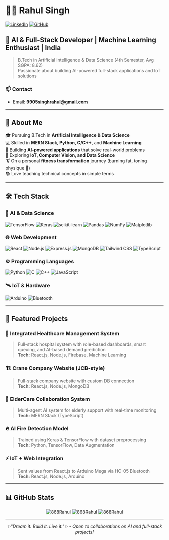 # 👨‍💻 Rahul Singh

[![LinkedIn](https://img.shields.io/badge/LinkedIn-Connect-blue?style=for-the-badge&logo=linkedin)](https://linkedin.com/in/rahul-singh868)
[![GitHub](https://img.shields.io/badge/GitHub-Profile-black?style=for-the-badge&logo=github)](https://github.com/868Rahul)

## 🚀 AI & Full-Stack Developer | Machine Learning Enthusiast | India

> B.Tech in Artificial Intelligence & Data Science (4th Semester, Avg SGPA: 8.62)  
> Passionate about building AI-powered full-stack applications and IoT solutions

### 📫 Contact

- Email: **9905singhrahul@gmail.com**

---

## 💼 About Me

🎓 Pursuing B.Tech in **Artificial Intelligence & Data Science**  
💻 Skilled in **MERN Stack, Python, C/C++**, and **Machine Learning**  
🤖 Building **AI-powered applications** that solve real-world problems  
🌱 Exploring **IoT, Computer Vision, and Data Science**  
🏋️ On a personal **fitness transformation** journey (burning fat, toning physique 💪)  
📚 Love teaching technical concepts in simple terms  

---

## 🛠️ Tech Stack

### 🤖 AI & Data Science
![TensorFlow](https://img.shields.io/badge/TensorFlow-FF6F00?style=for-the-badge&logo=tensorflow&logoColor=white)
![Keras](https://img.shields.io/badge/Keras-D00000?style=for-the-badge&logo=keras&logoColor=white)
![scikit-learn](https://img.shields.io/badge/scikit--learn-F7931E?style=for-the-badge&logo=scikit-learn&logoColor=white)
![Pandas](https://img.shields.io/badge/Pandas-150458?style=for-the-badge&logo=pandas&logoColor=white)
![NumPy](https://img.shields.io/badge/NumPy-013243?style=for-the-badge&logo=numpy&logoColor=white)
![Matplotlib](https://img.shields.io/badge/Matplotlib-007ACC?style=for-the-badge&logo=matplotlib&logoColor=white)

### 🌐 Web Development
![React](https://img.shields.io/badge/React-20232A?style=for-the-badge&logo=react&logoColor=61DAFB)
![Node.js](https://img.shields.io/badge/Node.js-339933?style=for-the-badge&logo=nodedotjs&logoColor=white)
![Express.js](https://img.shields.io/badge/Express.js-000000?style=for-the-badge&logo=express&logoColor=white)
![MongoDB](https://img.shields.io/badge/MongoDB-4EA94B?style=for-the-badge&logo=mongodb&logoColor=white)
![Tailwind CSS](https://img.shields.io/badge/TailwindCSS-38B2AC?style=for-the-badge&logo=tailwind-css&logoColor=white)
![TypeScript](https://img.shields.io/badge/TypeScript-007ACC?style=for-the-badge&logo=typescript&logoColor=white)

### ⚙️ Programming Languages
![Python](https://img.shields.io/badge/Python-3776AB?style=for-the-badge&logo=python&logoColor=white)
![C](https://img.shields.io/badge/C-00599C?style=for-the-badge&logo=c&logoColor=white)
![C++](https://img.shields.io/badge/C++-00599C?style=for-the-badge&logo=cplusplus&logoColor=white)
![JavaScript](https://img.shields.io/badge/JavaScript-F7DF1E?style=for-the-badge&logo=javascript&logoColor=black)

### 🛰️ IoT & Hardware
![Arduino](https://img.shields.io/badge/Arduino-00979D?style=for-the-badge&logo=arduino&logoColor=white)
![Bluetooth](https://img.shields.io/badge/Bluetooth-0082FC?style=for-the-badge&logo=bluetooth&logoColor=white)

---

## 🚀 Featured Projects

### 🏥 Integrated Healthcare Management System
> Full-stack hospital system with role-based dashboards, smart queuing, and AI-based demand prediction  
> **Tech:** React.js, Node.js, Firebase, Machine Learning

### 🏗️ Crane Company Website (JCB-style)
> Full-stack company website with custom DB connection  
> **Tech:** React.js, Node.js, MongoDB

### 👴 ElderCare Collaboration System
> Multi-agent AI system for elderly support with real-time monitoring  
> **Tech:** MERN Stack (TypeScript)

### 🔥 AI Fire Detection Model
> Trained using Keras & TensorFlow with dataset preprocessing  
> **Tech:** Python, TensorFlow, Data Augmentation

### ⚡ IoT + Web Integration
> Sent values from React.js to Arduino Mega via HC-05 Bluetooth  
> **Tech:** React.js, Node.js, Arduino

---

## 📊 GitHub Stats

<div align="center">
  <img src="https://github-readme-stats.vercel.app/api/top-langs?username=868Rahul&show_icons=true&locale=en&layout=compact&theme=radical" alt="868Rahul" />
  
  <img src="https://github-readme-stats.vercel.app/api?username=868Rahul&show_icons=true&locale=en&theme=radical" alt="868Rahul" />
  
  <img src="https://github-readme-streak-stats.herokuapp.com/?user=868Rahul&theme=radical" alt="868Rahul" />
</div>

---

<div align="center">
  <i>✨"Dream it. Build it. Live it."✨ - Open to collaborations on AI and full-stack projects!</i>
</div>
